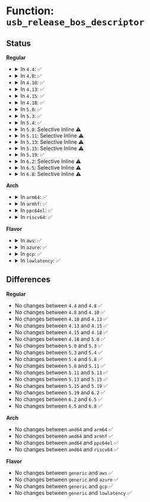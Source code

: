 # Function: <code>usb_release_bos_descriptor</code>

## Status
<b>Regular</b>
<ul>
<li>
<details>
<summary>In <code>4.4</code>: ✅</summary>

```c
void usb_release_bos_descriptor(struct usb_device *dev);
```

**Collision:** Unique Global

**Inline:** No

**Transformation:** False

**Instances:**

```
In drivers/usb/core/config.c (ffffffff81616ff0)
Location: drivers/usb/core/config.c:800
Inline: False
Direct callers:
  - drivers/usb/core/usb.c:usb_release_dev
  - drivers/usb/core/hub.c:usb_reset_and_verify_device
  - drivers/usb/core/hub.c:usb_reset_and_verify_device
  - drivers/usb/core/config.c:usb_get_bos_descriptor
```
**Symbols:**

```
ffffffff81616ff0-ffffffff8161702c: usb_release_bos_descriptor (STB_GLOBAL)
```
</details>
</li>
<li>
<details>
<summary>In <code>4.8</code>: ✅</summary>

```c
void usb_release_bos_descriptor(struct usb_device *dev);
```

**Collision:** Unique Global

**Inline:** No

**Transformation:** False

**Instances:**

```
In drivers/usb/core/config.c (ffffffff816770d0)
Location: drivers/usb/core/config.c:866
Inline: False
Direct callers:
  - drivers/usb/core/usb.c:usb_release_dev
  - drivers/usb/core/hub.c:usb_reset_and_verify_device
  - drivers/usb/core/hub.c:usb_reset_and_verify_device
  - drivers/usb/core/config.c:usb_get_bos_descriptor
```
**Symbols:**

```
ffffffff816770d0-ffffffff8167710c: usb_release_bos_descriptor (STB_GLOBAL)
```
</details>
</li>
<li>
<details>
<summary>In <code>4.10</code>: ✅</summary>

```c
void usb_release_bos_descriptor(struct usb_device *dev);
```

**Collision:** Unique Global

**Inline:** No

**Transformation:** False

**Instances:**

```
In drivers/usb/core/config.c (ffffffff816a4db0)
Location: drivers/usb/core/config.c:891
Inline: False
Direct callers:
  - drivers/usb/core/usb.c:usb_release_dev
  - drivers/usb/core/hub.c:usb_reset_and_verify_device
  - drivers/usb/core/hub.c:usb_reset_and_verify_device
  - drivers/usb/core/config.c:usb_get_bos_descriptor
```
**Symbols:**

```
ffffffff816a4db0-ffffffff816a4dec: usb_release_bos_descriptor (STB_GLOBAL)
```
</details>
</li>
<li>
<details>
<summary>In <code>4.13</code>: ✅</summary>

```c
void usb_release_bos_descriptor(struct usb_device *dev);
```

**Collision:** Unique Global

**Inline:** No

**Transformation:** False

**Instances:**

```
In drivers/usb/core/config.c (ffffffff816ba170)
Location: drivers/usb/core/config.c:891
Inline: False
Direct callers:
  - drivers/usb/core/usb.c:usb_release_dev
  - drivers/usb/core/hub.c:usb_reset_and_verify_device
  - drivers/usb/core/hub.c:usb_reset_and_verify_device
  - drivers/usb/core/config.c:usb_get_bos_descriptor
```
**Symbols:**

```
ffffffff816ba170-ffffffff816ba1ad: usb_release_bos_descriptor (STB_GLOBAL)
```
</details>
</li>
<li>
<details>
<summary>In <code>4.15</code>: ✅</summary>

```c
void usb_release_bos_descriptor(struct usb_device *dev);
```

**Collision:** Unique Global

**Inline:** No

**Transformation:** False

**Instances:**

```
In drivers/usb/core/config.c (ffffffff81725a70)
Location: drivers/usb/core/config.c:901
Inline: False
Direct callers:
  - drivers/usb/core/usb.c:usb_release_dev
  - drivers/usb/core/hub.c:usb_reset_and_verify_device
  - drivers/usb/core/hub.c:usb_reset_and_verify_device
  - drivers/usb/core/config.c:usb_get_bos_descriptor
```
**Symbols:**

```
ffffffff81725a70-ffffffff81725aad: usb_release_bos_descriptor (STB_GLOBAL)
```
</details>
</li>
<li>
<details>
<summary>In <code>4.18</code>: ✅</summary>

```c
void usb_release_bos_descriptor(struct usb_device *dev);
```

**Collision:** Unique Global

**Inline:** No

**Transformation:** False

**Instances:**

```
In drivers/usb/core/config.c (ffffffff81764820)
Location: drivers/usb/core/config.c:903
Inline: False
Direct callers:
  - drivers/usb/core/usb.c:usb_release_dev
  - drivers/usb/core/hub.c:usb_reset_and_verify_device
  - drivers/usb/core/hub.c:usb_reset_and_verify_device
  - drivers/usb/core/config.c:usb_get_bos_descriptor
```
**Symbols:**

```
ffffffff81764820-ffffffff8176485c: usb_release_bos_descriptor (STB_GLOBAL)
```
</details>
</li>
<li>
<details>
<summary>In <code>5.0</code>: ✅</summary>

```c
void usb_release_bos_descriptor(struct usb_device *dev);
```

**Collision:** Unique Global

**Inline:** No

**Transformation:** False

**Instances:**

```
In drivers/usb/core/config.c (ffffffff81788e80)
Location: drivers/usb/core/config.c:903
Inline: False
Direct callers:
  - drivers/usb/core/usb.c:usb_release_dev
  - drivers/usb/core/hub.c:usb_reset_and_verify_device
  - drivers/usb/core/hub.c:usb_reset_and_verify_device
  - drivers/usb/core/config.c:usb_get_bos_descriptor
```
**Symbols:**

```
ffffffff81788e80-ffffffff81788ebc: usb_release_bos_descriptor (STB_GLOBAL)
```
</details>
</li>
<li>
<details>
<summary>In <code>5.3</code>: ✅</summary>

```c
void usb_release_bos_descriptor(struct usb_device *dev);
```

**Collision:** Unique Global

**Inline:** No

**Transformation:** False

**Instances:**

```
In drivers/usb/core/config.c (ffffffff817c6990)
Location: drivers/usb/core/config.c:899
Inline: False
Direct callers:
  - drivers/usb/core/usb.c:usb_release_dev
  - drivers/usb/core/hub.c:usb_reset_and_verify_device
  - drivers/usb/core/hub.c:usb_reset_and_verify_device
  - drivers/usb/core/config.c:usb_get_bos_descriptor
```
**Symbols:**

```
ffffffff817c6990-ffffffff817c69cc: usb_release_bos_descriptor (STB_GLOBAL)
```
</details>
</li>
<li>
<details>
<summary>In <code>5.4</code>: ✅</summary>

```c
void usb_release_bos_descriptor(struct usb_device *dev);
```

**Collision:** Unique Global

**Inline:** No

**Transformation:** False

**Instances:**

```
In drivers/usb/core/config.c (ffffffff817f7400)
Location: drivers/usb/core/config.c:965
Inline: False
Direct callers:
  - drivers/usb/core/usb.c:usb_release_dev
  - drivers/usb/core/hub.c:usb_reset_and_verify_device
  - drivers/usb/core/hub.c:usb_reset_and_verify_device
  - drivers/usb/core/config.c:usb_get_bos_descriptor
```
**Symbols:**

```
ffffffff817f7400-ffffffff817f743c: usb_release_bos_descriptor (STB_GLOBAL)
```
</details>
</li>
<li>
<details>
<summary>In <code>5.8</code>: Selective Inline ⚠️</summary>

```c
void usb_release_bos_descriptor(struct usb_device *dev);
```

**Collision:** Unique Global

**Inline:** Selective

**Transformation:** False

**Instances:**

```
In drivers/usb/core/config.c (ffffffff818c773b)
Location: drivers/usb/core/config.c:959
Inline: True
Inline callers:
  - drivers/usb/core/config.c:usb_get_bos_descriptor
Direct callers:
  - drivers/usb/core/usb.c:usb_release_dev
  - drivers/usb/core/hub.c:usb_reset_and_verify_device
  - drivers/usb/core/hub.c:usb_reset_and_verify_device
```
**Symbols:**

```
ffffffff818c74e0-ffffffff818c751f: usb_release_bos_descriptor (STB_GLOBAL)
```
</details>
</li>
<li>
<details>
<summary>In <code>5.11</code>: Selective Inline ⚠️</summary>

```c
void usb_release_bos_descriptor(struct usb_device *dev);
```

**Collision:** Unique Global

**Inline:** Selective

**Transformation:** False

**Instances:**

```
In drivers/usb/core/config.c (ffffffff818d337b)
Location: drivers/usb/core/config.c:959
Inline: True
Inline callers:
  - drivers/usb/core/config.c:usb_get_bos_descriptor
Direct callers:
  - drivers/usb/core/usb.c:usb_release_dev
  - drivers/usb/core/hub.c:usb_reset_and_verify_device
  - drivers/usb/core/hub.c:usb_reset_and_verify_device
```
**Symbols:**

```
ffffffff818d3120-ffffffff818d315f: usb_release_bos_descriptor (STB_GLOBAL)
```
</details>
</li>
<li>
<details>
<summary>In <code>5.13</code>: Selective Inline ⚠️</summary>

```c
void usb_release_bos_descriptor(struct usb_device *dev);
```

**Collision:** Unique Global

**Inline:** Selective

**Transformation:** False

**Instances:**

```
In drivers/usb/core/config.c (ffffffff818b690b)
Location: drivers/usb/core/config.c:959
Inline: True
Inline callers:
  - drivers/usb/core/config.c:usb_get_bos_descriptor
Direct callers:
  - drivers/usb/core/usb.c:usb_release_dev
  - drivers/usb/core/hub.c:usb_reset_and_verify_device
  - drivers/usb/core/hub.c:usb_reset_and_verify_device
```
**Symbols:**

```
ffffffff818b66b0-ffffffff818b66ef: usb_release_bos_descriptor (STB_GLOBAL)
```
</details>
</li>
<li>
<details>
<summary>In <code>5.15</code>: Selective Inline ⚠️</summary>

```c
void usb_release_bos_descriptor(struct usb_device *dev);
```

**Collision:** Unique Global

**Inline:** Selective

**Transformation:** False

**Instances:**

```
In drivers/usb/core/config.c (ffffffff8194c215)
Location: drivers/usb/core/config.c:959
Inline: True
Inline callers:
  - drivers/usb/core/config.c:usb_get_bos_descriptor
Direct callers:
  - drivers/usb/core/usb.c:usb_release_dev
  - drivers/usb/core/hub.c:usb_reset_and_verify_device
  - drivers/usb/core/hub.c:usb_reset_and_verify_device
```
**Symbols:**

```
ffffffff8194bfb0-ffffffff8194bfef: usb_release_bos_descriptor (STB_GLOBAL)
```
</details>
</li>
<li>
<details>
<summary>In <code>5.19</code>: ✅</summary>

```c
void usb_release_bos_descriptor(struct usb_device *dev);
```

**Collision:** Unique Global

**Inline:** No

**Transformation:** False

**Instances:**

```
In drivers/usb/core/config.c (ffffffff81aa4a60)
Location: drivers/usb/core/config.c:959
Inline: False
Direct callers:
  - drivers/usb/core/usb.c:usb_release_dev
  - drivers/usb/core/hub.c:usb_reset_and_verify_device
  - drivers/usb/core/hub.c:usb_reset_and_verify_device
  - drivers/usb/core/config.c:usb_get_bos_descriptor
```
**Symbols:**

```
ffffffff81aa4a60-ffffffff81aa4aaf: usb_release_bos_descriptor (STB_GLOBAL)
```
</details>
</li>
<li>
<details>
<summary>In <code>6.2</code>: Selective Inline ⚠️</summary>

```c
void usb_release_bos_descriptor(struct usb_device *dev);
```

**Collision:** Unique Global

**Inline:** Selective

**Transformation:** False

**Instances:**

```
In drivers/usb/core/config.c (ffffffff81c2b63d)
Location: drivers/usb/core/config.c:959
Inline: True
Inline callers:
  - drivers/usb/core/config.c:usb_get_bos_descriptor
Direct callers:
  - drivers/usb/core/usb.c:usb_release_dev
  - drivers/usb/core/hub.c:usb_reset_and_verify_device
  - drivers/usb/core/hub.c:usb_reset_and_verify_device
```
**Symbols:**

```
ffffffff81c2b310-ffffffff81c2b35f: usb_release_bos_descriptor (STB_GLOBAL)
```
</details>
</li>
<li>
<details>
<summary>In <code>6.5</code>: Selective Inline ⚠️</summary>

```c
void usb_release_bos_descriptor(struct usb_device *dev);
```

**Collision:** Unique Global

**Inline:** Selective

**Transformation:** False

**Instances:**

```
In drivers/usb/core/config.c (ffffffff81c925dd)
Location: drivers/usb/core/config.c:959
Inline: True
Inline callers:
  - drivers/usb/core/config.c:usb_get_bos_descriptor
Direct callers:
  - drivers/usb/core/usb.c:usb_release_dev
  - drivers/usb/core/hub.c:usb_reset_and_verify_device
  - drivers/usb/core/hub.c:usb_reset_and_verify_device
```
**Symbols:**

```
ffffffff81c922a0-ffffffff81c922ef: usb_release_bos_descriptor (STB_GLOBAL)
```
</details>
</li>
<li>
<details>
<summary>In <code>6.8</code>: Selective Inline ⚠️</summary>

```c
void usb_release_bos_descriptor(struct usb_device *dev);
```

**Collision:** Unique Global

**Inline:** Selective

**Transformation:** False

**Instances:**

```
In drivers/usb/core/config.c (ffffffff81d47247)
Location: drivers/usb/core/config.c:959
Inline: True
Inline callers:
  - drivers/usb/core/config.c:usb_get_bos_descriptor
Direct callers:
  - drivers/usb/core/usb.c:usb_release_dev
  - drivers/usb/core/hub.c:usb_reset_and_verify_device
  - drivers/usb/core/hub.c:usb_reset_and_verify_device
```
**Symbols:**

```
ffffffff81d46e90-ffffffff81d46edf: usb_release_bos_descriptor (STB_GLOBAL)
```
</details>
</li>
</ul>
<b>Arch</b>
<ul>
<li>
<details>
<summary>In <code>arm64</code>: ✅</summary>

```c
void usb_release_bos_descriptor(struct usb_device *dev);
```

**Collision:** Unique Global

**Inline:** No

**Transformation:** False

**Instances:**

```
In drivers/usb/core/config.c (ffff800010a28b20)
Location: drivers/usb/core/config.c:965
Inline: False
Direct callers:
  - drivers/usb/core/usb.c:usb_release_dev
  - drivers/usb/core/hub.c:usb_reset_and_verify_device
  - drivers/usb/core/hub.c:usb_reset_and_verify_device
  - drivers/usb/core/config.c:usb_get_bos_descriptor
```
**Symbols:**

```
ffff800010a28b20-ffff800010a28b60: usb_release_bos_descriptor (STB_GLOBAL)
```
</details>
</li>
<li>
<details>
<summary>In <code>armhf</code>: ✅</summary>

```c
void usb_release_bos_descriptor(struct usb_device *dev);
```

**Collision:** Unique Global

**Inline:** No

**Transformation:** False

**Instances:**

```
In drivers/usb/core/config.c (c0afeb0c)
Location: drivers/usb/core/config.c:965
Inline: False
Direct callers:
  - drivers/usb/core/usb.c:usb_release_dev
  - drivers/usb/core/hub.c:usb_reset_and_verify_device
  - drivers/usb/core/hub.c:usb_reset_and_verify_device
  - drivers/usb/core/config.c:usb_get_bos_descriptor
```
**Symbols:**

```
c0afeb0c-c0afeb4c: usb_release_bos_descriptor (STB_GLOBAL)
```
</details>
</li>
<li>
<details>
<summary>In <code>ppc64el</code>: ✅</summary>

```c
void usb_release_bos_descriptor(struct usb_device *dev);
```

**Collision:** Unique Global

**Inline:** No

**Transformation:** False

**Instances:**

```
In drivers/usb/core/config.c (c000000000ae4c10)
Location: drivers/usb/core/config.c:965
Inline: False
Direct callers:
  - drivers/usb/core/usb.c:usb_release_dev
  - drivers/usb/core/hub.c:usb_reset_and_verify_device
  - drivers/usb/core/hub.c:usb_reset_and_verify_device
  - drivers/usb/core/config.c:usb_get_bos_descriptor
```
**Symbols:**

```
c000000000ae4c10-c000000000ae4c74: usb_release_bos_descriptor (STB_GLOBAL)
```
</details>
</li>
<li>
<details>
<summary>In <code>riscv64</code>: ✅</summary>

```c
void usb_release_bos_descriptor(struct usb_device *dev);
```

**Collision:** Unique Global

**Inline:** No

**Transformation:** False

**Instances:**

```
In drivers/usb/core/config.c (ffffffe00064a608)
Location: drivers/usb/core/config.c:965
Inline: False
Direct callers:
  - drivers/usb/core/usb.c:usb_release_dev
  - drivers/usb/core/hub.c:usb_reset_and_verify_device
  - drivers/usb/core/hub.c:usb_reset_and_verify_device
  - drivers/usb/core/config.c:usb_get_bos_descriptor
```
**Symbols:**

```
ffffffe00064a608-ffffffe00064a648: usb_release_bos_descriptor (STB_GLOBAL)
```
</details>
</li>
</ul>
<b>Flavor</b>
<ul>
<li>
<details>
<summary>In <code>aws</code>: ✅</summary>

```c
void usb_release_bos_descriptor(struct usb_device *dev);
```

**Collision:** Unique Global

**Inline:** No

**Transformation:** False

**Instances:**

```
In drivers/usb/core/config.c (ffffffff817af7e0)
Location: drivers/usb/core/config.c:965
Inline: False
Direct callers:
  - drivers/usb/core/usb.c:usb_release_dev
  - drivers/usb/core/hub.c:usb_reset_and_verify_device
  - drivers/usb/core/hub.c:usb_reset_and_verify_device
  - drivers/usb/core/config.c:usb_get_bos_descriptor
```
**Symbols:**

```
ffffffff817af7e0-ffffffff817af81c: usb_release_bos_descriptor (STB_GLOBAL)
```
</details>
</li>
<li>
<details>
<summary>In <code>azure</code>: ✅</summary>

```c
void usb_release_bos_descriptor(struct usb_device *dev);
```

**Collision:** Unique Global

**Inline:** No

**Transformation:** False

**Instances:**

```
In drivers/usb/core/config.c (ffffffff817a11e0)
Location: drivers/usb/core/config.c:965
Inline: False
Direct callers:
  - drivers/usb/core/usb.c:usb_release_dev
  - drivers/usb/core/hub.c:usb_reset_and_verify_device
  - drivers/usb/core/hub.c:usb_reset_and_verify_device
  - drivers/usb/core/config.c:usb_get_bos_descriptor
```
**Symbols:**

```
ffffffff817a11e0-ffffffff817a121c: usb_release_bos_descriptor (STB_GLOBAL)
```
</details>
</li>
<li>
<details>
<summary>In <code>gcp</code>: ✅</summary>

```c
void usb_release_bos_descriptor(struct usb_device *dev);
```

**Collision:** Unique Global

**Inline:** No

**Transformation:** False

**Instances:**

```
In drivers/usb/core/config.c (ffffffff817ec280)
Location: drivers/usb/core/config.c:965
Inline: False
Direct callers:
  - drivers/usb/core/usb.c:usb_release_dev
  - drivers/usb/core/hub.c:usb_reset_and_verify_device
  - drivers/usb/core/hub.c:usb_reset_and_verify_device
  - drivers/usb/core/config.c:usb_get_bos_descriptor
```
**Symbols:**

```
ffffffff817ec280-ffffffff817ec2bc: usb_release_bos_descriptor (STB_GLOBAL)
```
</details>
</li>
<li>
<details>
<summary>In <code>lowlatency</code>: ✅</summary>

```c
void usb_release_bos_descriptor(struct usb_device *dev);
```

**Collision:** Unique Global

**Inline:** No

**Transformation:** False

**Instances:**

```
In drivers/usb/core/config.c (ffffffff818064c0)
Location: drivers/usb/core/config.c:965
Inline: False
Direct callers:
  - drivers/usb/core/usb.c:usb_release_dev
  - drivers/usb/core/hub.c:usb_reset_and_verify_device
  - drivers/usb/core/hub.c:usb_reset_and_verify_device
  - drivers/usb/core/config.c:usb_get_bos_descriptor
```
**Symbols:**

```
ffffffff818064c0-ffffffff818064fc: usb_release_bos_descriptor (STB_GLOBAL)
```
</details>
</li>
</ul>

## Differences
<b>Regular</b>
<ul>
<li>
No changes between <code>4.4</code> and <code>4.8</code> ✅
</li>
<li>
No changes between <code>4.8</code> and <code>4.10</code> ✅
</li>
<li>
No changes between <code>4.10</code> and <code>4.13</code> ✅
</li>
<li>
No changes between <code>4.13</code> and <code>4.15</code> ✅
</li>
<li>
No changes between <code>4.15</code> and <code>4.18</code> ✅
</li>
<li>
No changes between <code>4.18</code> and <code>5.0</code> ✅
</li>
<li>
No changes between <code>5.0</code> and <code>5.3</code> ✅
</li>
<li>
No changes between <code>5.3</code> and <code>5.4</code> ✅
</li>
<li>
No changes between <code>5.4</code> and <code>5.8</code> ✅
</li>
<li>
No changes between <code>5.8</code> and <code>5.11</code> ✅
</li>
<li>
No changes between <code>5.11</code> and <code>5.13</code> ✅
</li>
<li>
No changes between <code>5.13</code> and <code>5.15</code> ✅
</li>
<li>
No changes between <code>5.15</code> and <code>5.19</code> ✅
</li>
<li>
No changes between <code>5.19</code> and <code>6.2</code> ✅
</li>
<li>
No changes between <code>6.2</code> and <code>6.5</code> ✅
</li>
<li>
No changes between <code>6.5</code> and <code>6.8</code> ✅
</li>
</ul>
<b>Arch</b>
<ul>
<li>
No changes between <code>amd64</code> and <code>arm64</code> ✅
</li>
<li>
No changes between <code>amd64</code> and <code>armhf</code> ✅
</li>
<li>
No changes between <code>amd64</code> and <code>ppc64el</code> ✅
</li>
<li>
No changes between <code>amd64</code> and <code>riscv64</code> ✅
</li>
</ul>
<b>Flavor</b>
<ul>
<li>
No changes between <code>generic</code> and <code>aws</code> ✅
</li>
<li>
No changes between <code>generic</code> and <code>azure</code> ✅
</li>
<li>
No changes between <code>generic</code> and <code>gcp</code> ✅
</li>
<li>
No changes between <code>generic</code> and <code>lowlatency</code> ✅
</li>
</ul>

